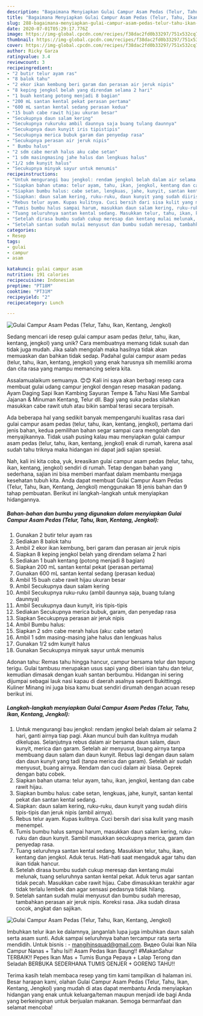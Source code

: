 ```yaml
---
description: "Bagaimana Menyiapkan Gulai Campur Asam Pedas (Telur, Tahu, Ikan, Kentang, Jengkol) Anti Gagal"
title: "Bagaimana Menyiapkan Gulai Campur Asam Pedas (Telur, Tahu, Ikan, Kentang, Jengkol) Anti Gagal"
slug: 288-bagaimana-menyiapkan-gulai-campur-asam-pedas-telur-tahu-ikan-kentang-jengkol-anti-gagal
date: 2020-07-01T05:29:17.776Z
image: https://img-global.cpcdn.com/recipes/f38dac2fd0b33297/751x532cq70/gulai-campur-asam-pedas-telur-tahu-ikan-kentang-jengkol-foto-resep-utama.jpg
thumbnail: https://img-global.cpcdn.com/recipes/f38dac2fd0b33297/751x532cq70/gulai-campur-asam-pedas-telur-tahu-ikan-kentang-jengkol-foto-resep-utama.jpg
cover: https://img-global.cpcdn.com/recipes/f38dac2fd0b33297/751x532cq70/gulai-campur-asam-pedas-telur-tahu-ikan-kentang-jengkol-foto-resep-utama.jpg
author: Ricky Garza
ratingvalue: 3.4
reviewcount: 3
recipeingredient:
- "2 butir telur ayam ras"
- "8 balok tahu"
- "2 ekor ikan kembung beri garam dan perasan air jeruk nipis"
- "8 keping jengkol belah yang direndam selama 2 hari"
- "1 buah kentang potong menjadi 8 bagian"
- "200 mL santan kental pekat perasan pertama"
- "600 mL santan kental sedang perasan kedua"
- "15 buah cabe rawit hijau ukuran besar"
- "Secukupnya daun salam kering"
- "Secukupnya rukuruku ambil daunnya saja buang tulang daunnya"
- "Secukupnya daun kunyit iris tipistipis"
- "Secukupnya merica bubuk garam dan penyedap rasa"
- "Secukupnya perasan air jeruk nipis"
- " Bumbu halus"
- "2 sdm cabe merah halus aku cabe setan"
- "1 sdm masingmasing jahe halus dan lengkuas halus"
- "1/2 sdm kunyit halus"
- "Secukupnya minyak sayur untuk menumis"
recipeinstructions:
- "Untuk mengurangi bau jengkol: rendam jengkol belah dalam air selama 2 hari, ganti airnya tiap pagi. Akan muncul buih dan kulitnya mudah dikelupas. Selanjutnya rebus dalam air bersama daun salam, daun kunyit, merica dan garam. Setelah air menyusut, buang airnya tanpa membuang daun salam dan daun kunyit. Rebus lagi dengan daun salam dan daun kunyit yang tadi (tanpa merica dan garam). Setelah air sudah menyusut, buang airnya. Rendam dan cuci dalam air biasa. Geprek dengan batu cobek."
- "Siapkan bahan utama: telur ayam, tahu, ikan, jengkol, kentang dan cabe rawit hijau."
- "Siapkan bumbu halus: cabe setan, lengkuas, jahe, kunyit, santan kental pekat dan santan kental sedang."
- "Siapkan: daun salam kering, ruku-ruku, daun kunyit yang sudah diiris tipis-tipis dan jeruk nipis (ambil airnya)."
- "Rebus telur ayam. Kupas kulitnya. Cuci bersih dari sisa kulit yang masih menempel."
- "Tumis bumbu halus sampai harum, masukkan daun salam kering, ruku-ruku dan daun kunyit. Sambil masukkan secukupnya merica, garam dan penyedap rasa."
- "Tuang seluruhnya santan kental sedang. Masukkan telur, tahu, ikan, kentang dan jengkol. Aduk terus. Hati-hati saat mengaduk agar tahu dan ikan tidak hancur."
- "Setelah dirasa bumbu sudah cukup meresap dan kentang mulai melunak, tuang seluruhnya santan kental pekat. Aduk terus agar santan tidak pecah. Masukkan cabe rawit hijau. Cabe dimasukkan terakhir agar tidak terlalu lembek dan agar sensasi pedasnya tidak hilang."
- "Setelah santan sudah mulai menyusut dan bumbu sudah meresap, tambahkan perasan air jeruk nipis. Koreksi rasa. Jika sudah dirasa cocok, angkat dan sajikan."
categories:
- Resep
tags:
- gulai
- campur
- asam

katakunci: gulai campur asam 
nutrition: 191 calories
recipecuisine: Indonesian
preptime: "PT18M"
cooktime: "PT31M"
recipeyield: "2"
recipecategory: Lunch

---
```



![Gulai Campur Asam Pedas (Telur, Tahu, Ikan, Kentang, Jengkol)](https://img-global.cpcdn.com/recipes/f38dac2fd0b33297/751x532cq70/gulai-campur-asam-pedas-telur-tahu-ikan-kentang-jengkol-foto-resep-utama.jpg)

Sedang mencari ide resep gulai campur asam pedas (telur, tahu, ikan, kentang, jengkol) yang unik? Cara membuatnya memang tidak susah dan tidak juga mudah. Jika salah mengolah maka hasilnya tidak akan memuaskan dan bahkan tidak sedap. Padahal gulai campur asam pedas (telur, tahu, ikan, kentang, jengkol) yang enak harusnya sih memiliki aroma dan cita rasa yang mampu memancing selera kita.

Assalamualaikum semuanya. 😊😊 Kali ini saya akan berbagi resep cara membuat gulai udang campur jengkol dengan resep masakan padang. Ayam Daging Sapi Ikan Kambing Sayuran Tempe &amp; Tahu Nasi Mie Sambal Jajanan &amp; Minuman Kentang, Telur dll. Bagi yang suka pedas silahkan masukkan cabe rawit utuh atau bikin sambal terasi secara terpisah.

Ada beberapa hal yang sedikit banyak mempengaruhi kualitas rasa dari gulai campur asam pedas (telur, tahu, ikan, kentang, jengkol), pertama dari jenis bahan, kedua pemilihan bahan segar sampai cara mengolah dan menyajikannya. Tidak usah pusing kalau mau menyiapkan gulai campur asam pedas (telur, tahu, ikan, kentang, jengkol) enak di rumah, karena asal sudah tahu triknya maka hidangan ini dapat jadi sajian spesial.


Nah, kali ini kita coba, yuk, kreasikan gulai campur asam pedas (telur, tahu, ikan, kentang, jengkol) sendiri di rumah. Tetap dengan bahan yang sederhana, sajian ini bisa memberi manfaat dalam membantu menjaga kesehatan tubuh kita. Anda dapat membuat Gulai Campur Asam Pedas (Telur, Tahu, Ikan, Kentang, Jengkol) menggunakan 18 jenis bahan dan 9 tahap pembuatan. Berikut ini langkah-langkah untuk menyiapkan hidangannya.

<!--inarticleads1-->

##### Bahan-bahan dan bumbu yang digunakan dalam menyiapkan Gulai Campur Asam Pedas (Telur, Tahu, Ikan, Kentang, Jengkol):

1. Gunakan 2 butir telur ayam ras
1. Sediakan 8 balok tahu
1. Ambil 2 ekor ikan kembung, beri garam dan perasan air jeruk nipis
1. Siapkan 8 keping jengkol belah yang direndam selama 2 hari
1. Sediakan 1 buah kentang (potong menjadi 8 bagian)
1. Siapkan 200 mL santan kental pekat (perasan pertama)
1. Gunakan 600 mL santan kental sedang (perasan kedua)
1. Ambil 15 buah cabe rawit hijau ukuran besar
1. Ambil Secukupnya daun salam kering
1. Ambil Secukupnya ruku-ruku (ambil daunnya saja, buang tulang daunnya)
1. Ambil Secukupnya daun kunyit, iris tipis-tipis
1. Sediakan Secukupnya merica bubuk, garam, dan penyedap rasa
1. Siapkan Secukupnya perasan air jeruk nipis
1. Ambil  Bumbu halus:
1. Siapkan 2 sdm cabe merah halus (aku: cabe setan)
1. Ambil 1 sdm masing-masing jahe halus dan lengkuas halus
1. Gunakan 1/2 sdm kunyit halus
1. Gunakan Secukupnya minyak sayur untuk menumis


Adonan tahu: Remas tahu hingga hancur, campur bersama telur dan tepung terigu. Gulai tambusu merupakan usus sapi yang diberi isian tahu dan telur, kemudian dimasak dengan kuah santan berbumbu. Hidangan ini sering dijumpai sebagai lauk nasi kapau di daerah asalnya seperti Bukittinggi. Kuliner Minang ini juga bisa kamu buat sendiri dirumah dengan acuan resep berikut ini. 

<!--inarticleads2-->

##### Langkah-langkah menyiapkan Gulai Campur Asam Pedas (Telur, Tahu, Ikan, Kentang, Jengkol):

1. Untuk mengurangi bau jengkol: rendam jengkol belah dalam air selama 2 hari, ganti airnya tiap pagi. Akan muncul buih dan kulitnya mudah dikelupas. Selanjutnya rebus dalam air bersama daun salam, daun kunyit, merica dan garam. Setelah air menyusut, buang airnya tanpa membuang daun salam dan daun kunyit. Rebus lagi dengan daun salam dan daun kunyit yang tadi (tanpa merica dan garam). Setelah air sudah menyusut, buang airnya. Rendam dan cuci dalam air biasa. Geprek dengan batu cobek.
1. Siapkan bahan utama: telur ayam, tahu, ikan, jengkol, kentang dan cabe rawit hijau.
1. Siapkan bumbu halus: cabe setan, lengkuas, jahe, kunyit, santan kental pekat dan santan kental sedang.
1. Siapkan: daun salam kering, ruku-ruku, daun kunyit yang sudah diiris tipis-tipis dan jeruk nipis (ambil airnya).
1. Rebus telur ayam. Kupas kulitnya. Cuci bersih dari sisa kulit yang masih menempel.
1. Tumis bumbu halus sampai harum, masukkan daun salam kering, ruku-ruku dan daun kunyit. Sambil masukkan secukupnya merica, garam dan penyedap rasa.
1. Tuang seluruhnya santan kental sedang. Masukkan telur, tahu, ikan, kentang dan jengkol. Aduk terus. Hati-hati saat mengaduk agar tahu dan ikan tidak hancur.
1. Setelah dirasa bumbu sudah cukup meresap dan kentang mulai melunak, tuang seluruhnya santan kental pekat. Aduk terus agar santan tidak pecah. Masukkan cabe rawit hijau. Cabe dimasukkan terakhir agar tidak terlalu lembek dan agar sensasi pedasnya tidak hilang.
1. Setelah santan sudah mulai menyusut dan bumbu sudah meresap, tambahkan perasan air jeruk nipis. Koreksi rasa. Jika sudah dirasa cocok, angkat dan sajikan.
<img src="//assets-global.cpcdn.com/assets/icons/button_play-2c75c40dde080a61004c1f40b05d8f140eaff45d7e9e6481dc71c63d2e7c4909.png" alt="Gulai Campur Asam Pedas (Telur, Tahu, Ikan, Kentang, Jengkol)">

Imbuhkan telur ikan ke dalamnya, janganlah lupa juga imbuhkan daun salah serta asam sunti. Aduk sampai seluruhnya bahan tercampur rata serta mendidih. Untuk bisnis : - mangihinsquad@gmail.com. Видео Gulai Ikan Nila Campur Nanas + Tahu Isi!! Asam Pedas Ikan Baung!! #MakanSahur TERBAIK!! Pepes Ikan Mas + Tumis Bunga Pepaya + Lalap Terong dan Seladah BERBUKA SEDERHANA TUMIS GENJER + GORENG TAHU!! 

Terima kasih telah membaca resep yang tim kami tampilkan di halaman ini. Besar harapan kami, olahan Gulai Campur Asam Pedas (Telur, Tahu, Ikan, Kentang, Jengkol) yang mudah di atas dapat membantu Anda menyiapkan hidangan yang enak untuk keluarga/teman maupun menjadi ide bagi Anda yang berkeinginan untuk berjualan makanan. Semoga bermanfaat dan selamat mencoba!
